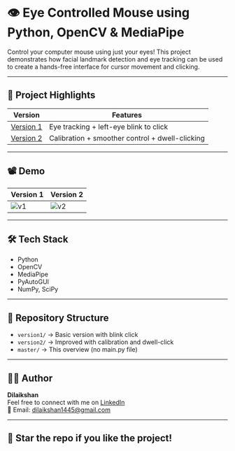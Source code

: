 # 👁️ Eye Controlled Mouse using Python, OpenCV & MediaPipe

Control your computer mouse using just your eyes! This project demonstrates how facial landmark detection and eye tracking can be used to create a hands-free interface for cursor movement and clicking.

---

## 🚀 Project Highlights

| Version                                                           | Features |
|-------------------------------------------------------------------|----------|
| [Version 1](https://github.com/Dilaikshan/EyeMouseControl/tree/version1) | Eye tracking + left-eye blink to click |
| [Version 2](https://github.com/Dilaikshan/EyeMouseControl/tree/version2) | Calibration + smoother control + dwell-clicking |

---

## 📽️ Demo

| Version 1 | Version 2 |
|-----------|-----------|
| ![v1](assets/demo_v1.gif) | ![v2](assets/demo_v2.gif) |

---

## 🛠️ Tech Stack

- Python
- OpenCV
- MediaPipe
- PyAutoGUI
- NumPy, SciPy

---

## 📂 Repository Structure

- `version1/` → Basic version with blink click
- `version2/` → Improved with calibration and dwell-click
- `master/` → This overview (no main.py file)

---

## 🙋‍♂️ Author

**Dilaikshan**  
Feel free to connect with me on [LinkedIn](www.linkedin.com/in/dilaikshan-mja)  
📧 Email: dilaikshan1445@gmail.com

---

## 🌟 Star the repo if you like the project!
